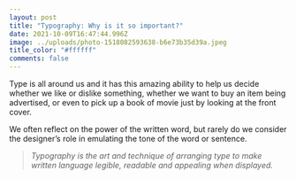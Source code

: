 ```yaml
---
layout: post
title: "Typography: Why is it so important?"
date: 2021-10-09T16:47:44.996Z
image: ../uploads/photo-1518082593638-b6e73b35d39a.jpeg
title_color: "#ffffff"
comments: false
---
```

Type is all around us and it has this amazing ability to help us decide whether we like or dislike something, whether we want to buy an item being advertised, or even to pick up a book of movie just by looking at the front cover. 

We often reflect on the power of the written word, but rarely do we consider the designer’s role in emulating the tone of the word or sentence.

> *Typography is the art and technique of arranging type to make written language legible, readable and appealing when displayed.*